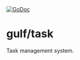 [![GoDoc](https://godoc.org/github.com/SaidinWoT/gulf/task?status.svg)](https://godoc.org/github.com/SaidinWoT/gulf/task)

# gulf/task
Task management system.
